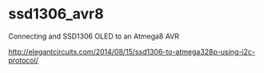 ssd1306_avr8
============

Connecting and SSD1306 OLED to an Atmega8 AVR

http://elegantcircuits.com/2014/08/15/ssd1306-to-atmega328p-using-i2c-protocol/

